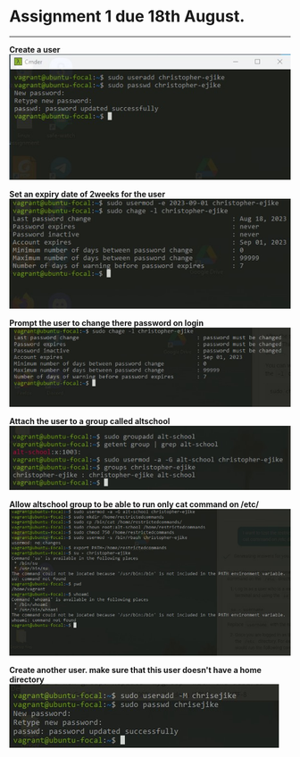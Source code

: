 # Assignment 1 due 18th August.

--- 
**Create a user**
![image1](./screenshots/01.%20Create%20user.jpg)

**Set an expiry date of 2weeks for the user**
![image2](./Screenshots/02.%20Set%20user%20to%20expire%20in%202%20weeks.jpg)


**Prompt the user to change there password on login**
![image3](./Screenshots/03.%20Prompt%20user%20to%20change%20password%20on%20login.jpg)

**Attach the user to a group called altschool**
![image4.1](./Screenshots/041.%20add%20christopher-ejike%20to%20alt-school%20group.jpg)


**Allow altschool group to be able to run only cat command on /etc/**
![image4.2](./Screenshots/042.%20altschool%20group%20to%20be%20able%20to%20run%20only%20cat%20command%20on%20etc.jpg)

**Create another user. make sure that this user doesn't have a home directory**
![image5](./Screenshots/05.%20create%20user%20without%20a%20home%20directory.jpg)
